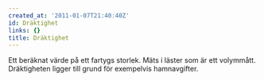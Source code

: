 ```yaml
---
created_at: '2011-01-07T21:40:40Z'
id: Dräktighet
links: {}
title: Dräktighet
---
```


Ett beräknat värde på ett fartygs storlek. Mäts i läster som är ett volymmått. Dräktigheten ligger
till grund för exempelvis hamnavgifter.